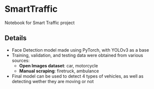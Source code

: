 # SmartTraffic
Notebook for Smart Traffic project
## Details
- Face Detection model made using PyTorch, with YOLOv3 as a base
- Training, validation, and testing data were obtained from various sources:
  - **Open Images dataset**: car, motorcycle
  - **Manual scraping**: firetruck, ambulance
- Final model can be used to detect 4 types of vehicles, as well as detecting wether they are moving or not
